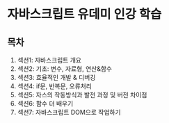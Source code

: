 # 자바스크립트 유데미 인강 학습

## 목차

1. 섹션1: 자바스크립트 개요
2. 섹션2: 기초: 변수, 자료형, 연산&함수
3. 섹션3: 효율적인 개발 & 디버깅
4. 섹션4: if문, 반복문, 오류처리
5. 섹션5: 자스의 작동방식과 발전 과정 및 버전 차이점
6. 섹션6: 함수 더 배우기
7. 섹션7: 자바스크립트 DOM으로 작업하기